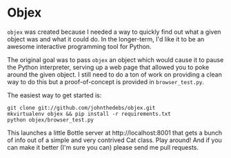 # Objex

`objex` was created because I needed a way to quickly find out what a
given object was and what it could do. In the longer-term, I'd like it
to be an awesome interactive programming tool for Python.

The original goal was to pass `objex` an object which would cause it to
pause the Python interpreter, serving up a web page that allowed you
to poke around the given object. I still need to do a ton of work on
providing a clean way to do this but a proof-of-concept is provided in
`browser_test.py`.

The easiest way to get started is:

    git clone git://github.com/johnthedebs/objex.git
    mkvirtualenv objex && pip install -r requirements.txt
    python objex/browser_test.py

This launches a little Bottle server at http://localhost:8001 that gets
a bunch of info out of a simple and very contrived Cat class. Play
around! And if you can make it better (I'm sure you can) please send me
pull requests.
